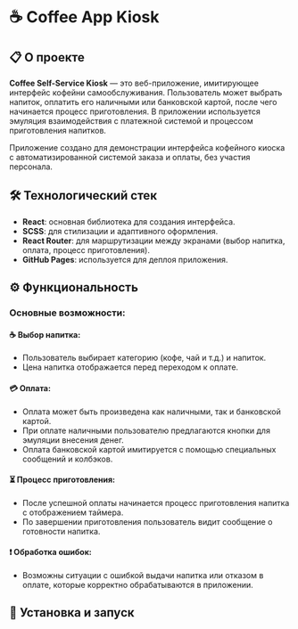 # ☕ Coffee App Kiosk

## 📋 О проекте

**Coffee Self-Service Kiosk** — это веб-приложение, имитирующее интерфейс кофейни самообслуживания. Пользователь может выбрать напиток, оплатить его наличными или банковской картой, после чего начинается процесс приготовления. В приложении используется эмуляция взаимодействия с платежной системой и процессом приготовления напитков.

Приложение создано для демонстрации интерфейса кофейного киоска с автоматизированной системой заказа и оплаты, без участия персонала.

## 🛠 Технологический стек

-   **React**: основная библиотека для создания интерфейса.
-   **SCSS**: для стилизации и адаптивного оформления.
-   **React Router**: для маршрутизации между экранами (выбор напитка, оплата, процесс приготовления).
-   **GitHub Pages**: используется для деплоя приложения.

## ⚙️ Функциональность

### Основные возможности:

#### ☕ Выбор напитка:

-   Пользователь выбирает категорию (кофе, чай и т.д.) и напиток.
-   Цена напитка отображается перед переходом к оплате.

#### 💳 Оплата:

-   Оплата может быть произведена как наличными, так и банковской картой.
-   При оплате наличными пользователю предлагаются кнопки для эмуляции внесения денег.
-   Оплата банковской картой имитируется с помощью специальных сообщений и колбэков.

#### ⏳ Процесс приготовления:

-   После успешной оплаты начинается процесс приготовления напитка с отображением таймера.
-   По завершении приготовления пользователь видит сообщение о готовности напитка.

#### ❗ Обработка ошибок:

-   Возможны ситуации с ошибкой выдачи напитка или отказом в оплате, которые корректно обрабатываются в приложении.

## 🚀 Установка и запуск
